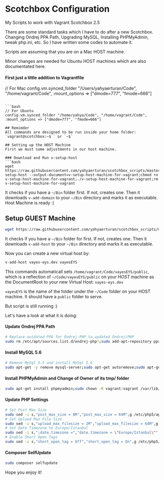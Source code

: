 # Scotchbox Configuration
My Scripts to work with Vagrant Scotchbox 2.5

There are some standard tasks which I have to do after a new Scotchbox. Changing Ondrej PPA Path, Upgrading MySQL, Installing PHPMyAdmin, tweak php.ini, etc. So I have written some codes to automate it.

Scripts are assuming that you are on a Mac HOST machine.

Minor changes are needed for Ubuntu HOST machines which are also documentated here.

#### First just a little addition to Vagrantfile
// For Mac
config.vm.synced_folder "/Users/yahyaerturan/Code", "/home/vagrant/Code", :mount_options => ["dmode=777", "fmode=666"]
```

```bash
// For Ubuntu
config.vm.synced_folder "/home/yahya/Code", "/home/vagrant/Code", :mount_options => ["dmode=777", "fmode=666"]

## Remimder
All commands are designed to be run inside your home folder: `vagrant@scotchbox:~$ ` or `~$`

## Setting up the HOST Machine
First we must some adjustments in our host machine.

### Download and Run v-setup-host
```bash
wget https://raw.githubusercontent.com/yahyaerturan/scotchbox_scripts/master/v-setup-host --output-document=v-setup-host-machine-for-vagrant;chmod +x v-setup-host-machine-for-vagrant;./v-setup-host-machine-for-vagrant;rm v-setup-host-machine-for-vagrant
```

It checks if you have a `~/Bin` folder first. If not, creates one. Then it downloads `v-add-domain` to your `~/Bin` directory and marks it as executable. Host Machine is ready :)

## Setup GUEST Machine
```bash
wget https://raw.githubusercontent.com/yahyaerturan/scotchbox_scripts/master/v-setup-guest --output-document=v-setup-guest-machine-for-vagrant;chmod +x v-setup-guest-machine-for-vagrant;./v-setup-guest-machine-for-vagrant;rm v-setup-guest-machine-for-vagrant
```

It checks if you have a `~/Bin` folder for first. If not, creates one. Then it downloads `v-add-host` to your `~/Bin` directory and marks it as executable.

Now you can create a new virtual host by:

```bash
v-add-host vayes-eys.dev vayesEYS
```

This commands automaticall sets `/home/vagrant/Code/vayesEYS/public`, which is a reflection of `~/Code/vayesEYS/public` on your _HOST_ machine as the DocumentRoot to your new Virtual Host: `vayes-eys.dev`

`vayesEYS` is the name of the folder under the `~/Code` folder on your HOST machine. It should have a `public` folder to serve.

But script is still running :)

Let's have a look at what it is doing:

#### Update Ondrej PPA Path
```bash
# Replace outdated PPA for Ondrej-PHP to updated Ondrej/PHP
sudo rm /etc/apt/sources.list.d/ondrej-php*;sudo add-apt-repository ppa:ondrej/php;sudo apt-get update;
```
#### Install MySQL 5.6
```bash
# Remove MySql 5.5 and install MySql 5.6
sudo apt-get -y remove mysql-server;sudo apt-get autoremove;sudo apt-get -y install mysql-client-5.6 mysql-client-core-5.6;sudo apt-get -y install mysql-server-5.6
```
#### Install PHPMyAdmin and Change of Owner of its tmp/ folder
```bash
sudo apt-get install phpmyadmin;sudo chown -R vagrant:vagrant /var/lib/phpmyadmin/tmp/
```
#### Update PHP Settings
```bash
# Set Post Max Size
sudo sed -i s,"post_max_size = 8M","post_max_size = 64M",g /etc/php5/apache2/php.ini
# Set Upload Max File Size
sudo sed -i s,"upload_max_filesize = 2M","upload_max_filesize = 64M",g /etc/php5/apache2/php.ini
# Set Date Timezone to Europe/Istanbul
sudo sed -i s,";date.timezone =","date.timezone = \"Europe/Istanbul\"",g /etc/php5/apache2/php.ini
# Enable Short Open Tags
sudo sed -i s,"short_open_tag = Off","short_open_tag = On",g /etc/php5/apache2/php.ini
```

#### Composer SelfUpdate
```bash
sudo composer selfupdate
```


Hope you enjoy it!
